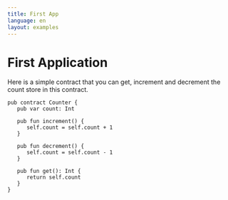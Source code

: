 ```yaml
---
title: First App
language: en
layout: examples
---
```


# First Application

Here is a simple contract that you can get, increment and decrement the count store in this contract.

```cadence
pub contract Counter {
   pub var count: Int

   pub fun increment() {
      self.count = self.count + 1
   }

   pub fun decrement() {
      self.count = self.count - 1
   }

   pub fun get(): Int {
      return self.count
   }
}
```

